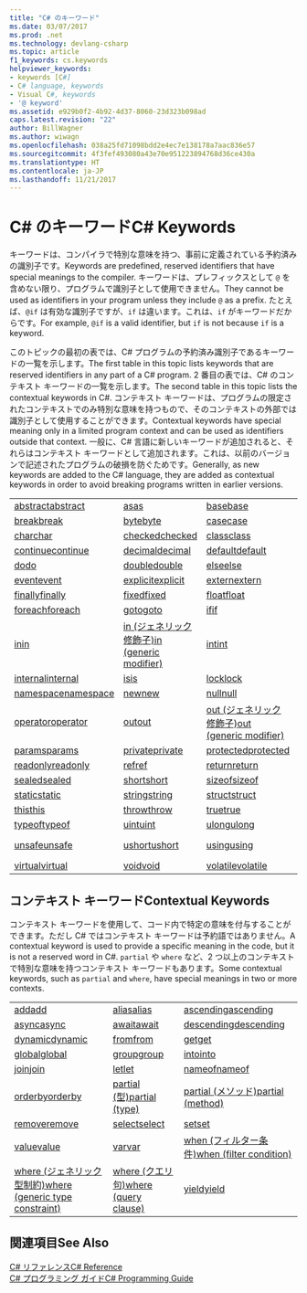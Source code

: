 ```yaml
---
title: "C# のキーワード"
ms.date: 03/07/2017
ms.prod: .net
ms.technology: devlang-csharp
ms.topic: article
f1_keywords: cs.keywords
helpviewer_keywords:
- keywords [C#]
- C# language, keywords
- Visual C#, keywords
- '@ keyword'
ms.assetid: e929b0f2-4b92-4d37-8060-23d323b098ad
caps.latest.revision: "22"
author: BillWagner
ms.author: wiwagn
ms.openlocfilehash: 038a25fd71098bdd2e4ec7e138178a7aac836e57
ms.sourcegitcommit: 4f3fef493080a43e70e951223894768d36ce430a
ms.translationtype: HT
ms.contentlocale: ja-JP
ms.lasthandoff: 11/21/2017
---
```

# <a name="c-keywords"></a><span data-ttu-id="56567-102">C# のキーワード</span><span class="sxs-lookup"><span data-stu-id="56567-102">C# Keywords</span></span>
<span data-ttu-id="56567-103">キーワードは、コンパイラで特別な意味を持つ、事前に定義されている予約済みの識別子です。</span><span class="sxs-lookup"><span data-stu-id="56567-103">Keywords are predefined, reserved identifiers that have special meanings to the compiler.</span></span> <span data-ttu-id="56567-104">キーワードは、プレフィックスとして `@` を含めない限り、プログラムで識別子として使用できません。</span><span class="sxs-lookup"><span data-stu-id="56567-104">They cannot be used as identifiers in your program unless they include `@` as a prefix.</span></span> <span data-ttu-id="56567-105">たとえば、`@if` は有効な識別子ですが、`if` は違います。これは、`if` がキーワードだからです。</span><span class="sxs-lookup"><span data-stu-id="56567-105">For example, `@if` is a valid identifier, but `if` is not because `if` is a keyword.</span></span>  
  
 <span data-ttu-id="56567-106">このトピックの最初の表では、C# プログラムの予約済み識別子であるキーワードの一覧を示します。</span><span class="sxs-lookup"><span data-stu-id="56567-106">The first table in this topic lists keywords that are reserved identifiers in any part of a C# program.</span></span> <span data-ttu-id="56567-107">2 番目の表では、C# のコンテキスト キーワードの一覧を示します。</span><span class="sxs-lookup"><span data-stu-id="56567-107">The second table in this topic lists the contextual keywords in C#.</span></span> <span data-ttu-id="56567-108">コンテキスト キーワードは、プログラムの限定されたコンテキストでのみ特別な意味を持つもので、そのコンテキストの外部では識別子として使用することができます。</span><span class="sxs-lookup"><span data-stu-id="56567-108">Contextual keywords have special meaning only in a limited program context and can be used as identifiers outside that context.</span></span> <span data-ttu-id="56567-109">一般に、C# 言語に新しいキーワードが追加されると、それらはコンテキスト キーワードとして追加されます。これは、以前のバージョンで記述されたプログラムの破損を防ぐためです。</span><span class="sxs-lookup"><span data-stu-id="56567-109">Generally, as new keywords are added to the C# language, they are added as contextual keywords in order to avoid breaking programs written in earlier versions.</span></span>  
  
|||||  
|---|---|---|---|  
|[<span data-ttu-id="56567-110">abstract</span><span class="sxs-lookup"><span data-stu-id="56567-110">abstract</span></span>](../../../csharp/language-reference/keywords/abstract.md)|[<span data-ttu-id="56567-111">as</span><span class="sxs-lookup"><span data-stu-id="56567-111">as</span></span>](../../../csharp/language-reference/keywords/as.md)|[<span data-ttu-id="56567-112">base</span><span class="sxs-lookup"><span data-stu-id="56567-112">base</span></span>](../../../csharp/language-reference/keywords/base.md)|[<span data-ttu-id="56567-113">bool</span><span class="sxs-lookup"><span data-stu-id="56567-113">bool</span></span>](../../../csharp/language-reference/keywords/bool.md)|  
|[<span data-ttu-id="56567-114">break</span><span class="sxs-lookup"><span data-stu-id="56567-114">break</span></span>](../../../csharp/language-reference/keywords/break.md)|[<span data-ttu-id="56567-115">byte</span><span class="sxs-lookup"><span data-stu-id="56567-115">byte</span></span>](../../../csharp/language-reference/keywords/byte.md)|[<span data-ttu-id="56567-116">case</span><span class="sxs-lookup"><span data-stu-id="56567-116">case</span></span>](../../../csharp/language-reference/keywords/switch.md)|[<span data-ttu-id="56567-117">catch</span><span class="sxs-lookup"><span data-stu-id="56567-117">catch</span></span>](../../../csharp/language-reference/keywords/try-catch.md)|  
|[<span data-ttu-id="56567-118">char</span><span class="sxs-lookup"><span data-stu-id="56567-118">char</span></span>](../../../csharp/language-reference/keywords/char.md)|[<span data-ttu-id="56567-119">checked</span><span class="sxs-lookup"><span data-stu-id="56567-119">checked</span></span>](../../../csharp/language-reference/keywords/checked.md)|[<span data-ttu-id="56567-120">class</span><span class="sxs-lookup"><span data-stu-id="56567-120">class</span></span>](../../../csharp/language-reference/keywords/class.md)|[<span data-ttu-id="56567-121">const</span><span class="sxs-lookup"><span data-stu-id="56567-121">const</span></span>](../../../csharp/language-reference/keywords/const.md)|  
|[<span data-ttu-id="56567-122">continue</span><span class="sxs-lookup"><span data-stu-id="56567-122">continue</span></span>](../../../csharp/language-reference/keywords/continue.md)|[<span data-ttu-id="56567-123">decimal</span><span class="sxs-lookup"><span data-stu-id="56567-123">decimal</span></span>](../../../csharp/language-reference/keywords/decimal.md)|[<span data-ttu-id="56567-124">default</span><span class="sxs-lookup"><span data-stu-id="56567-124">default</span></span>](../../../csharp/language-reference/keywords/default.md)|[<span data-ttu-id="56567-125">delegate</span><span class="sxs-lookup"><span data-stu-id="56567-125">delegate</span></span>](../../../csharp/language-reference/keywords/delegate.md)|  
|[<span data-ttu-id="56567-126">do</span><span class="sxs-lookup"><span data-stu-id="56567-126">do</span></span>](../../../csharp/language-reference/keywords/do.md)|[<span data-ttu-id="56567-127">double</span><span class="sxs-lookup"><span data-stu-id="56567-127">double</span></span>](../../../csharp/language-reference/keywords/double.md)|[<span data-ttu-id="56567-128">else</span><span class="sxs-lookup"><span data-stu-id="56567-128">else</span></span>](../../../csharp/language-reference/keywords/if-else.md)|[<span data-ttu-id="56567-129">enum</span><span class="sxs-lookup"><span data-stu-id="56567-129">enum</span></span>](../../../csharp/language-reference/keywords/enum.md)|  
|[<span data-ttu-id="56567-130">event</span><span class="sxs-lookup"><span data-stu-id="56567-130">event</span></span>](../../../csharp/language-reference/keywords/event.md)|[<span data-ttu-id="56567-131">explicit</span><span class="sxs-lookup"><span data-stu-id="56567-131">explicit</span></span>](../../../csharp/language-reference/keywords/explicit.md)|[<span data-ttu-id="56567-132">extern</span><span class="sxs-lookup"><span data-stu-id="56567-132">extern</span></span>](../../../csharp/language-reference/keywords/extern.md)|[<span data-ttu-id="56567-133">false</span><span class="sxs-lookup"><span data-stu-id="56567-133">false</span></span>](../../../csharp/language-reference/keywords/false.md)|  
|[<span data-ttu-id="56567-134">finally</span><span class="sxs-lookup"><span data-stu-id="56567-134">finally</span></span>](../../../csharp/language-reference/keywords/try-finally.md)|[<span data-ttu-id="56567-135">fixed</span><span class="sxs-lookup"><span data-stu-id="56567-135">fixed</span></span>](../../../csharp/language-reference/keywords/fixed-statement.md)|[<span data-ttu-id="56567-136">float</span><span class="sxs-lookup"><span data-stu-id="56567-136">float</span></span>](../../../csharp/language-reference/keywords/float.md)|[<span data-ttu-id="56567-137">for</span><span class="sxs-lookup"><span data-stu-id="56567-137">for</span></span>](../../../csharp/language-reference/keywords/for.md)|  
|[<span data-ttu-id="56567-138">foreach</span><span class="sxs-lookup"><span data-stu-id="56567-138">foreach</span></span>](../../../csharp/language-reference/keywords/foreach-in.md)|[<span data-ttu-id="56567-139">goto</span><span class="sxs-lookup"><span data-stu-id="56567-139">goto</span></span>](../../../csharp/language-reference/keywords/goto.md)|[<span data-ttu-id="56567-140">if</span><span class="sxs-lookup"><span data-stu-id="56567-140">if</span></span>](../../../csharp/language-reference/keywords/if-else.md)|[<span data-ttu-id="56567-141">implicit</span><span class="sxs-lookup"><span data-stu-id="56567-141">implicit</span></span>](../../../csharp/language-reference/keywords/implicit.md)|  
|[<span data-ttu-id="56567-142">in</span><span class="sxs-lookup"><span data-stu-id="56567-142">in</span></span>](../../../csharp/language-reference/keywords/foreach-in.md)|[<span data-ttu-id="56567-143">in (ジェネリック修飾子)</span><span class="sxs-lookup"><span data-stu-id="56567-143">in (generic modifier)</span></span>](../../../csharp/language-reference/keywords/in-generic-modifier.md)|[<span data-ttu-id="56567-144">int</span><span class="sxs-lookup"><span data-stu-id="56567-144">int</span></span>](../../../csharp/language-reference/keywords/int.md)|[<span data-ttu-id="56567-145">interface</span><span class="sxs-lookup"><span data-stu-id="56567-145">interface</span></span>](../../../csharp/language-reference/keywords/interface.md)|  
|[<span data-ttu-id="56567-146">internal</span><span class="sxs-lookup"><span data-stu-id="56567-146">internal</span></span>](../../../csharp/language-reference/keywords/internal.md)|[<span data-ttu-id="56567-147">is</span><span class="sxs-lookup"><span data-stu-id="56567-147">is</span></span>](../../../csharp/language-reference/keywords/is.md)|[<span data-ttu-id="56567-148">lock</span><span class="sxs-lookup"><span data-stu-id="56567-148">lock</span></span>](../../../csharp/language-reference/keywords/lock-statement.md)|[<span data-ttu-id="56567-149">long</span><span class="sxs-lookup"><span data-stu-id="56567-149">long</span></span>](../../../csharp/language-reference/keywords/long.md)|
|[<span data-ttu-id="56567-150">namespace</span><span class="sxs-lookup"><span data-stu-id="56567-150">namespace</span></span>](../../../csharp/language-reference/keywords/namespace.md)|[<span data-ttu-id="56567-151">new</span><span class="sxs-lookup"><span data-stu-id="56567-151">new</span></span>](../../../csharp/language-reference/keywords/new.md)|[<span data-ttu-id="56567-152">null</span><span class="sxs-lookup"><span data-stu-id="56567-152">null</span></span>](../../../csharp/language-reference/keywords/null.md)|[<span data-ttu-id="56567-153">object</span><span class="sxs-lookup"><span data-stu-id="56567-153">object</span></span>](../../../csharp/language-reference/keywords/object.md)|
[<span data-ttu-id="56567-154">operator</span><span class="sxs-lookup"><span data-stu-id="56567-154">operator</span></span>](../../../csharp/language-reference/keywords/operator.md)|[<span data-ttu-id="56567-155">out</span><span class="sxs-lookup"><span data-stu-id="56567-155">out</span></span>](../../../csharp/language-reference/keywords/out.md)|[<span data-ttu-id="56567-156">out (ジェネリック修飾子)</span><span class="sxs-lookup"><span data-stu-id="56567-156">out (generic modifier)</span></span>](../../../csharp/language-reference/keywords/out-generic-modifier.md)|[<span data-ttu-id="56567-157">override</span><span class="sxs-lookup"><span data-stu-id="56567-157">override</span></span>](../../../csharp/language-reference/keywords/override.md)|
|[<span data-ttu-id="56567-158">params</span><span class="sxs-lookup"><span data-stu-id="56567-158">params</span></span>](../../../csharp/language-reference/keywords/params.md)|[<span data-ttu-id="56567-159">private</span><span class="sxs-lookup"><span data-stu-id="56567-159">private</span></span>](../../../csharp/language-reference/keywords/private.md)|[<span data-ttu-id="56567-160">protected</span><span class="sxs-lookup"><span data-stu-id="56567-160">protected</span></span>](../../../csharp/language-reference/keywords/protected.md)|[<span data-ttu-id="56567-161">public</span><span class="sxs-lookup"><span data-stu-id="56567-161">public</span></span>](../../../csharp/language-reference/keywords/public.md)|
|[<span data-ttu-id="56567-162">readonly</span><span class="sxs-lookup"><span data-stu-id="56567-162">readonly</span></span>](../../../csharp/language-reference/keywords/readonly.md)|[<span data-ttu-id="56567-163">ref</span><span class="sxs-lookup"><span data-stu-id="56567-163">ref</span></span>](../../../csharp/language-reference/keywords/ref.md)|[<span data-ttu-id="56567-164">return</span><span class="sxs-lookup"><span data-stu-id="56567-164">return</span></span>](../../../csharp/language-reference/keywords/return.md)|[<span data-ttu-id="56567-165">sbyte</span><span class="sxs-lookup"><span data-stu-id="56567-165">sbyte</span></span>](../../../csharp/language-reference/keywords/sbyte.md)|
|[<span data-ttu-id="56567-166">sealed</span><span class="sxs-lookup"><span data-stu-id="56567-166">sealed</span></span>](../../../csharp/language-reference/keywords/sealed.md)|[<span data-ttu-id="56567-167">short</span><span class="sxs-lookup"><span data-stu-id="56567-167">short</span></span>](../../../csharp/language-reference/keywords/short.md)|[<span data-ttu-id="56567-168">sizeof</span><span class="sxs-lookup"><span data-stu-id="56567-168">sizeof</span></span>](../../../csharp/language-reference/keywords/sizeof.md)|[<span data-ttu-id="56567-169">stackalloc</span><span class="sxs-lookup"><span data-stu-id="56567-169">stackalloc</span></span>](../../../csharp/language-reference/keywords/stackalloc.md)|
|[<span data-ttu-id="56567-170">static</span><span class="sxs-lookup"><span data-stu-id="56567-170">static</span></span>](../../../csharp/language-reference/keywords/static.md)|[<span data-ttu-id="56567-171">string</span><span class="sxs-lookup"><span data-stu-id="56567-171">string</span></span>](../../../csharp/language-reference/keywords/string.md)|[<span data-ttu-id="56567-172">struct</span><span class="sxs-lookup"><span data-stu-id="56567-172">struct</span></span>](../../../csharp/language-reference/keywords/struct.md)|[<span data-ttu-id="56567-173">switch</span><span class="sxs-lookup"><span data-stu-id="56567-173">switch</span></span>](../../../csharp/language-reference/keywords/switch.md)|
|[<span data-ttu-id="56567-174">this</span><span class="sxs-lookup"><span data-stu-id="56567-174">this</span></span>](../../../csharp/language-reference/keywords/this.md)|[<span data-ttu-id="56567-175">throw</span><span class="sxs-lookup"><span data-stu-id="56567-175">throw</span></span>](../../../csharp/language-reference/keywords/throw.md)|[<span data-ttu-id="56567-176">true</span><span class="sxs-lookup"><span data-stu-id="56567-176">true</span></span>](../../../csharp/language-reference/keywords/true.md)|[<span data-ttu-id="56567-177">try</span><span class="sxs-lookup"><span data-stu-id="56567-177">try</span></span>](../../../csharp/language-reference/keywords/try-catch.md)|   
|[<span data-ttu-id="56567-178">typeof</span><span class="sxs-lookup"><span data-stu-id="56567-178">typeof</span></span>](../../../csharp/language-reference/keywords/typeof.md)|[<span data-ttu-id="56567-179">uint</span><span class="sxs-lookup"><span data-stu-id="56567-179">uint</span></span>](../../../csharp/language-reference/keywords/uint.md)|[<span data-ttu-id="56567-180">ulong</span><span class="sxs-lookup"><span data-stu-id="56567-180">ulong</span></span>](../../../csharp/language-reference/keywords/ulong.md)|[<span data-ttu-id="56567-181">unchecked</span><span class="sxs-lookup"><span data-stu-id="56567-181">unchecked</span></span>](../../../csharp/language-reference/keywords/unchecked.md)|
|[<span data-ttu-id="56567-182">unsafe</span><span class="sxs-lookup"><span data-stu-id="56567-182">unsafe</span></span>](../../../csharp/language-reference/keywords/unsafe.md)|[<span data-ttu-id="56567-183">ushort</span><span class="sxs-lookup"><span data-stu-id="56567-183">ushort</span></span>](../../../csharp/language-reference/keywords/ushort.md)|[<span data-ttu-id="56567-184">using</span><span class="sxs-lookup"><span data-stu-id="56567-184">using</span></span>](../../../csharp/language-reference/keywords/using.md)|[<span data-ttu-id="56567-185">using static</span><span class="sxs-lookup"><span data-stu-id="56567-185">using static</span></span>](using-static.md)|
|[<span data-ttu-id="56567-186">virtual</span><span class="sxs-lookup"><span data-stu-id="56567-186">virtual</span></span>](../../../csharp/language-reference/keywords/virtual.md)|[<span data-ttu-id="56567-187">void</span><span class="sxs-lookup"><span data-stu-id="56567-187">void</span></span>](../../../csharp/language-reference/keywords/void.md)|[<span data-ttu-id="56567-188">volatile</span><span class="sxs-lookup"><span data-stu-id="56567-188">volatile</span></span>](../../../csharp/language-reference/keywords/volatile.md)|[<span data-ttu-id="56567-189">while</span><span class="sxs-lookup"><span data-stu-id="56567-189">while</span></span>](../../../csharp/language-reference/keywords/while.md)|

## <a name="contextual-keywords"></a><span data-ttu-id="56567-190">コンテキスト キーワード</span><span class="sxs-lookup"><span data-stu-id="56567-190">Contextual Keywords</span></span>  
 <span data-ttu-id="56567-191">コンテキスト キーワードを使用して、コード内で特定の意味を付与することができます。ただし C# ではコンテキスト キーワードは予約語ではありません。</span><span class="sxs-lookup"><span data-stu-id="56567-191">A contextual keyword is used to provide a specific meaning in the code, but it is not a reserved word in C#.</span></span> <span data-ttu-id="56567-192">`partial` や `where` など、2 つ以上のコンテキストで特別な意味を持つコンテキスト キーワードもあります。</span><span class="sxs-lookup"><span data-stu-id="56567-192">Some contextual keywords, such as `partial` and `where`, have special meanings in two or more contexts.</span></span>  
  
||||  
|---|---|---|  
|[<span data-ttu-id="56567-193">add</span><span class="sxs-lookup"><span data-stu-id="56567-193">add</span></span>](../../../csharp/language-reference/keywords/add.md)|[<span data-ttu-id="56567-194">alias</span><span class="sxs-lookup"><span data-stu-id="56567-194">alias</span></span>](../../../csharp/language-reference/keywords/extern-alias.md)|[<span data-ttu-id="56567-195">ascending</span><span class="sxs-lookup"><span data-stu-id="56567-195">ascending</span></span>](../../../csharp/language-reference/keywords/ascending.md)|  
|[<span data-ttu-id="56567-196">async</span><span class="sxs-lookup"><span data-stu-id="56567-196">async</span></span>](../../../csharp/language-reference/keywords/async.md)|[<span data-ttu-id="56567-197">await</span><span class="sxs-lookup"><span data-stu-id="56567-197">await</span></span>](../../../csharp/language-reference/keywords/await.md)|[<span data-ttu-id="56567-198">descending</span><span class="sxs-lookup"><span data-stu-id="56567-198">descending</span></span>](../../../csharp/language-reference/keywords/descending.md)|  
|[<span data-ttu-id="56567-199">dynamic</span><span class="sxs-lookup"><span data-stu-id="56567-199">dynamic</span></span>](../../../csharp/language-reference/keywords/dynamic.md)|[<span data-ttu-id="56567-200">from</span><span class="sxs-lookup"><span data-stu-id="56567-200">from</span></span>](../../../csharp/language-reference/keywords/from-clause.md)|[<span data-ttu-id="56567-201">get</span><span class="sxs-lookup"><span data-stu-id="56567-201">get</span></span>](../../../csharp/language-reference/keywords/get.md)|  
|[<span data-ttu-id="56567-202">global</span><span class="sxs-lookup"><span data-stu-id="56567-202">global</span></span>](../../../csharp/language-reference/keywords/global.md)|[<span data-ttu-id="56567-203">group</span><span class="sxs-lookup"><span data-stu-id="56567-203">group</span></span>](../../../csharp/language-reference/keywords/group-clause.md)|[<span data-ttu-id="56567-204">into</span><span class="sxs-lookup"><span data-stu-id="56567-204">into</span></span>](../../../csharp/language-reference/keywords/into.md)|  
|[<span data-ttu-id="56567-205">join</span><span class="sxs-lookup"><span data-stu-id="56567-205">join</span></span>](../../../csharp/language-reference/keywords/join-clause.md)|[<span data-ttu-id="56567-206">let</span><span class="sxs-lookup"><span data-stu-id="56567-206">let</span></span>](../../../csharp/language-reference/keywords/let-clause.md)|[<span data-ttu-id="56567-207">nameof</span><span class="sxs-lookup"><span data-stu-id="56567-207">nameof</span></span>](nameof.md)|   
|[<span data-ttu-id="56567-208">orderby</span><span class="sxs-lookup"><span data-stu-id="56567-208">orderby</span></span>](../../../csharp/language-reference/keywords/orderby-clause.md)|[<span data-ttu-id="56567-209">partial (型)</span><span class="sxs-lookup"><span data-stu-id="56567-209">partial (type)</span></span>](../../../csharp/language-reference/keywords/partial-type.md)|[<span data-ttu-id="56567-210">partial (メソッド)</span><span class="sxs-lookup"><span data-stu-id="56567-210">partial (method)</span></span>](../../../csharp/language-reference/keywords/partial-method.md)|   
|[<span data-ttu-id="56567-211">remove</span><span class="sxs-lookup"><span data-stu-id="56567-211">remove</span></span>](../../../csharp/language-reference/keywords/remove.md)|[<span data-ttu-id="56567-212">select</span><span class="sxs-lookup"><span data-stu-id="56567-212">select</span></span>](../../../csharp/language-reference/keywords/select-clause.md)|[<span data-ttu-id="56567-213">set</span><span class="sxs-lookup"><span data-stu-id="56567-213">set</span></span>](../../../csharp/language-reference/keywords/set.md)|   
|[<span data-ttu-id="56567-214">value</span><span class="sxs-lookup"><span data-stu-id="56567-214">value</span></span>](../../../csharp/language-reference/keywords/value.md)|[<span data-ttu-id="56567-215">var</span><span class="sxs-lookup"><span data-stu-id="56567-215">var</span></span>](../../../csharp/language-reference/keywords/var.md)|[<span data-ttu-id="56567-216">when (フィルター条件)</span><span class="sxs-lookup"><span data-stu-id="56567-216">when (filter condition)</span></span>](when.md)|   
|[<span data-ttu-id="56567-217">where (ジェネリック型制約)</span><span class="sxs-lookup"><span data-stu-id="56567-217">where (generic type constraint)</span></span>](../../../csharp/language-reference/keywords/where-generic-type-constraint.md)|[<span data-ttu-id="56567-218">where (クエリ句)</span><span class="sxs-lookup"><span data-stu-id="56567-218">where (query clause)</span></span>](../../../csharp/language-reference/keywords/where-clause.md)|[<span data-ttu-id="56567-219">yield</span><span class="sxs-lookup"><span data-stu-id="56567-219">yield</span></span>](../../../csharp/language-reference/keywords/yield.md)|  
  
## <a name="see-also"></a><span data-ttu-id="56567-220">関連項目</span><span class="sxs-lookup"><span data-stu-id="56567-220">See Also</span></span>  
 [<span data-ttu-id="56567-221">C# リファレンス</span><span class="sxs-lookup"><span data-stu-id="56567-221">C# Reference</span></span>](../../../csharp/language-reference/index.md)  
 [<span data-ttu-id="56567-222">C# プログラミング ガイド</span><span class="sxs-lookup"><span data-stu-id="56567-222">C# Programming Guide</span></span>](../../../csharp/programming-guide/index.md)

